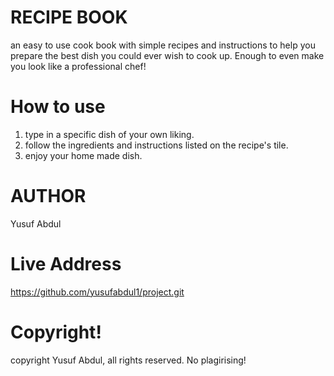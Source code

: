 # RECIPE BOOK

an easy to use cook book with simple recipes and instructions to help you prepare the best dish you could ever wish to cook up. Enough to even make you look like a professional chef!

# How to use

1. type in a specific dish of your own liking.
2. follow the ingredients and instructions listed on the recipe's tile.
3. enjoy your home made dish.

# AUTHOR 
Yusuf Abdul

# Live Address
https://github.com/yusufabdul1/project.git

# Copyright!
copyright Yusuf Abdul, all rights reserved. No plagirising!